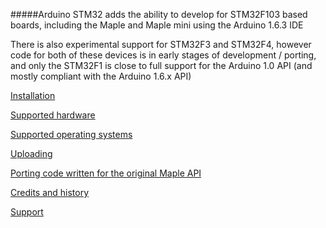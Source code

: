 #####Arduino STM32 adds the ability to develop for STM32F103 based boards, including the Maple and Maple mini using the Arduino 1.6.3 IDE

There is also experimental support for STM32F3 and STM32F4, however code for both of these devices is in early stages of development / porting, and only the STM32F1 is close to full support for the Arduino 1.0 API (and mostly compliant with the Arduino 1.6.x API)

[Installation](https://github.com/rogerclarkmelbourne/Arduino_STM32/wiki/Installation)

[Supported hardware](https://github.com/rogerclarkmelbourne/Arduino_STM32/wiki/Supported-hardware)

[Supported operating systems](https://github.com/rogerclarkmelbourne/Arduino_STM32/wiki/Supported-operating-systems)

[Uploading](https://github.com/rogerclarkmelbourne/Arduino_STM32/wiki/Uploading)

[Porting code written for the original Maple API](https://github.com/rogerclarkmelbourne/Arduino_STM32/wiki/Porting-code-written-for-the-original-Maple-API)

[Credits and history](https://github.com/rogerclarkmelbourne/Arduino_STM32/wiki/Credits-and-history)

[Support](http://forum.arduino.cc/index.php?topic=265904.new#new)
